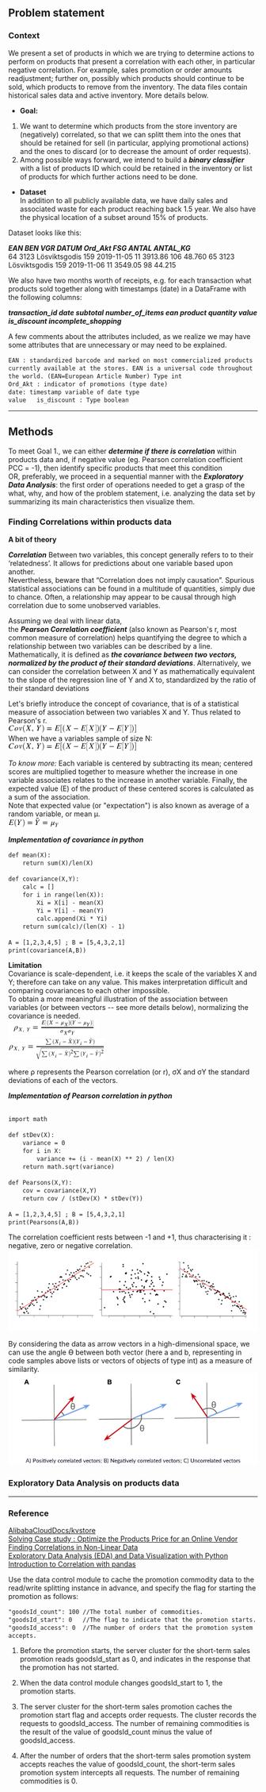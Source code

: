 ## Problem statement


### Context
We present a set of products in which we are trying to determine actions to perform on products that present a correlation with each other, in particular negative correlation. For example, sales promotion or order amounts readjustment; further on, possibly which products should continue to be sold, which products to remove from the inventory.
The data files contain historical sales data and active inventory. More details below.


 * **Goal:**
1. We want to determine which products from the store inventory are (negatively) correlated, so that we can splitt them into the ones that should be retained for sell (in particular, applying promotional actions) and the ones to discard (or to decrease the amount of order requests).
2. Among possible ways forward, we intend to build a ***binary classifier*** with a list of products ID which could be retained in the inventory or list of products for which further actions need to be done.

* **Dataset**<br>
In addition to all publicly available data, we have daily sales and associated waste for each product reaching back 1.5 year. We also have the physical location of a subset around 15% of products.

Dataset looks like this:

***EAN 	BEN	  VGR	          DATUM	  Ord_Akt	FSG	  ANTAL	  ANTAL_KG***<br>
  64	  3123	Lösviktsgodis	159	2019-11-05	11	  3913.86	106	48.760
  65	  3123	Lösviktsgodis	159	2019-11-06	11	  3549.05	98	44.215

We also have two months worth of receipts, e.g. for each transaction what products sold together along with timestamps (date) in a DataFrame with the following columns:<br>

***transaction_id	date	subtotal	number_of_items	ean	product	quantity	value	is_discount	incomplete_shopping***


A few comments about the attributes included, as we realize we may have some attributes that are unnecessary or may need to be explained.

    EAN : standardized barcode and marked on most commercialized products currently available at the stores. EAN is a universal code throughout the world. (EAN=European Article Number) Type int
    Ord_Akt : indicator of promotions (type date)
    date: timestamp variable of date type
    value	is_discount : Type boolean

<hr>


## Methods

To meet Goal 1., we can either ***determine if there is correlation*** within products data and, if negative value (eg. Pearson correlation coefficient PCC = -1), then identify specific products that meet this condition<br>
OR, preferably, we proceed in a sequential manner with the ***Exploratory Data Analysis***: the first order of operations needed to get a grasp of the what, why, and how of the problem statement, i.e. analyzing the data set by summarizing its main characteristics then visualize them. 

### Finding Correlations within products data

**A bit of theory**

***Correlation***
Between two variables, this concept generally refers to to their ‘relatedness’. It allows for predictions about one variable based upon another.<br>
Nevertheless, beware that “Correlation does not imply causation”. Spurious statistical associations can be found in a multitude of quantities, simply due to chance. Often, a relationship may appear to be causal through high correlation due to some unobserved variables.

Assuming we deal with linear data,<br>
the ***Pearson Correlation coefficient*** (also known as Pearson's r, most common measure of correlation) helps quantifying the degree to which a relationship between two variables can be described by a line. Mathematically, it is defined as ***the covariance between two vectors, normalized by the product of their standard deviations***. Alternatively, we can consider the correlation between X and Y as mathematically equivalent to the slope of the regression line of Y and X  to, standardized by the ratio of their standard deviations<br>

Let's briefly introduce the concept of covariance, that is of a statistical measure of association between two variables X and Y. Thus related to Pearson's r.<br>
![covariance](img/covariance.png)</br>
When we have a variables sample of size N: <img src="img/covariance.png" title="sample correlation">

<i>To know more:</i>
Each variable is centered by subtracting its mean; centered scores are multiplied together to measure whether the increase in one variable associates relates to the increase in another variable. Finally, the expected value (E) of the product of these centered scores is calculated as a sum of the association.<br>
Note that expected value (or "expectation") is also known as average of a random variable, or mean μ.<br>
![Expectation](img/mean.png)</br>

***Implementation of covariance in python***<br>

``` {code sample illustrated for two lists with objects, here of int type, represented here by products A and B.}
def mean(X):
    return sum(X)/len(X)

def covariance(X,Y):
    calc = []
    for i in range(len(X)):
        Xi = X[i] - mean(X)
        Yi = Y[i] - mean(Y)
        calc.append(Xi * Yi)
    return sum(calc)/(len(X) - 1)
    
A = [1,2,3,4,5] ; B = [5,4,3,2,1]
print(covariance(A,B))
```


<b>Limitation</b><br>
Covariance is scale-dependent, i.e. it keeps the scale of the variables X and Y; therefore can take on any value. This makes interpretation difficult and comparing covariances to each other impossible.<br>
To obtain a more meaningful illustration of the association between variables (or between vectors -- see more details below), normalizing the covariance is needed.</br>
![Pearson's r](img/pearson-correlation.png)<br>
![Pearson's r](img/pearson-correlation0.png)<br>

where ρ represents the Pearson correlation (or r), σX and σY the standard deviations of each of the vectors.


***Implementation of Pearson correlation in python***<br>

``` {code sample illustrated for two lists with objects, here of int type, represented here by products A and B}
  
import math

def stDev(X):
    variance = 0
    for i in X:
        variance += (i - mean(X) ** 2) / len(X)
    return math.sqrt(variance)
    
def Pearsons(X,Y):
    cov = covariance(X,Y)
    return cov / (stDev(X) * stDev(Y))
    
A = [1,2,3,4,5] ; B = [5,4,3,2,1]
print(Pearsons(A,B))
```

The correlation coefficient rests between -1 and +1, thus characterising  it : negative, zero or negative correlation.<br>
![correlation direction](img/positive-zero-negative-correlation.png)</br>

By considering the data as arrow vectors in a high-dimensional space, we can use the angle ϴ between both vector (here a and b, representing in code samples above lists or vectors of objects of type int) as a measure of similarity.<br>
![correlation direction](img/positively-zero-negatively-correlated-vectors.png)</br>



### Exploratory Data Analysis on products data



<hr>

### Reference
[AlibabaCloudDocs/kvstore](https://github.com/AlibabaCloudDocs/kvstore/blob/master/intl.en-US/Best%20Practices/Build%20an%20e-commerce%20short-term%20sales%20promotion%20system%20by%20using%20ApsaraDB%20for%20Redis.md)<br>
[Solving Case study : Optimize the Products Price for an Online Vendor](https://www.analyticsvidhya.com/blog/2016/07/solving-case-study-optimize-products-price-online-vendor-level-hard/)<br>
[Finding Correlations in Non-Linear Data](https://www.freecodecamp.org/news/how-machines-make-predictions-finding-correlations-in-complex-data-dfd9f0d87889/)<br>
[Exploratory Data Analysis (EDA) and Data Visualization with Python](https://kite.com/blog/python/data-analysis-visualization-python/)<br>
[Introduction to Correlation with pandas](https://blogs.oracle.com/datascience/introduction-to-correlation)




</hr>



Use the data control module to cache the promotion commodity data to the read/write splitting instance in advance, and specify the flag for starting the promotion as follows:

``` {#codeblock_g99_9xh_n6s}
"goodsId_count": 100 //The total number of commodities.
"goodsId_start": 0   //The flag to indicate that the promotion starts.
"goodsId_access": 0  //The number of orders that the promotion system accepts.
```

1.  Before the promotion starts, the server cluster for the short-term sales promotion reads goodsId\_start as 0, and indicates in the response that the promotion has not started.

2.  When the data control module changes goodsId\_start to 1, the promotion starts.

3.  The server cluster for the short-term sales promotion caches the promotion start flag and accepts order requests. The cluster records the requests to goodsId\_access. The number of remaining commodities is the result of the value of goodsId\_count minus the value of goodsId\_access.

4.  After the number of orders that the short-term sales promotion system accepts reaches the value of goodsId\_count, the short-term sales promotion system intercepts all requests. The number of remaining commodities is 0.

